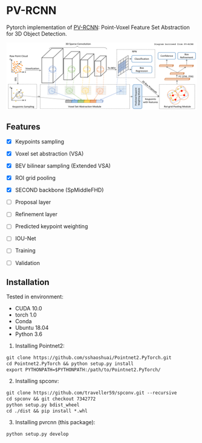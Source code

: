 # PV-RCNN

Pytorch implementation of [PV-RCNN](https://arxiv.org/pdf/1912.13192): Point-Voxel Feature Set Abstraction for 3D Object Detection.

![PV-RCNN](images/pvrcnn.png)

## Features

- [x] Keypoints sampling
- [x] Voxel set abstraction (VSA)
- [x] BEV bilinear sampling (Extended VSA)
- [x] ROI grid pooling
- [x] SECOND backbone (SpMiddleFHD)
- [ ] Proposal layer
- [ ] Refinement layer
- [ ] Predicted keypoint weighting
- [ ] IOU-Net
- [ ] Training
- [ ] Validation


## Installation

Tested in environment:
- CUDA 10.0
- torch 1.0
- Conda
- Ubuntu 18.04
- Python 3.6


1. Installing Pointnet2:
```
git clone https://github.com/sshaoshuai/Pointnet2.PyTorch.git
cd Pointnet2.PyTorch && python setup.py install
export PYTHONPATH=$PYTHONPATH:/path/to/Pointnet2.PyTorch/
```


2. Installing spconv:
```
git clone https://github.com/traveller59/spconv.git --recursive
cd spconv && git checkout 7342772
python setup.py bdist_wheel
cd ./dist && pip install *.whl
```


3. Installing pvrcnn (this package):
```
python setup.py develop
```
